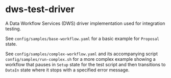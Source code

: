 # dws-test-driver
A Data Workflow Services (DWS) driver implementation used for integration testing.

See `config/samples/base-workflow.yaml` for a basic example for `Proposal` state.

See `config/samples/complex-workflow.yaml` and its accompanying script `config/samples/run-complex.sh` for a more complex example showing a workflow that pauses in `Setup` state for the test script and then transitions to `DataIn` state where it stops with a specified error message.


